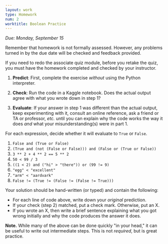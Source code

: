 ```yaml
---
layout: work
type: Homework
num: 2
worktitle: Boolean Practice
---
```


*Due: Monday, September 15*

Remember that homework is not formally assessed. However, any problems turned in by the due date will be checked and feedback provided.

If you need to redo the associate quiz module, before you retake the quiz, you must have the homework completed and checked by your instructor.

1. **Predict**: First, complete the exercise *without* using the
   Python interpreter.

2. **Check**: Run the code in a Kaggle notebook.  Does the actual
   output agree with what you wrote down in step 1?

3. **Evaluate**: If your answer in step 1 was different than the
   actual output, keep experimenting with it, consult an online
   reference, ask a friend or TA or professor, *etc.* until you can
   explain why the code works the way it does *and* what your
   misunderstanding(s) were in part 1.

For each expression, decide whether it will evaluate to `True` or
`False`.

1. `False and (True or False)`
2. `(True and (not (False or False))) and (False or (True or False))`
3. `3 ** 2 + 4 ** 2 == 5 ** 2`
4. `50 < 99 / 3`
5. `((1 < 2) and ("hi" > "there")) or (99 != 9)`
6. `"egg" < "excellent"`
7. `"arm" < "aardvark"`
8. `False != (True != (False != (False != True)))`

Your solution should be hand-written (or typed) and contain the following:

- For each line of code above, write down your *original* prediction.
- If your check (step 2) matched, put a check mark. Otherwise, put an X.
- If you wrote an X, then write a brief sentence explaining what you got wrong initially and why the code produces the answer it does.

**Note.** While many of the above can be done quickly "in your head," it can be useful to write out intermediate steps. This is not *required*, but is great practice.

<!--
- An assignment will be considered **partial** if there are no more than 2 wrong answers (after step 2) and no more than two explanations that are given are incorrect.
-->


<!---As usual for this semester, you should submit your work as a PDF,
either by creating it on a computer in the first place or by scanning it.-->
